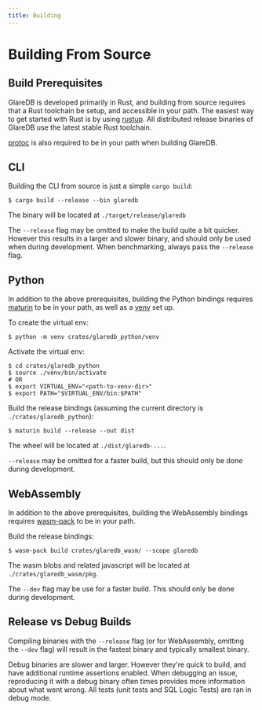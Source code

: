 ```yaml
---
title: Building
---
```


# Building From Source

## Build Prerequisites

GlareDB is developed primarily in Rust, and building from source requires that a
Rust toolchain be setup, and accessible in your path. The easiest way to get
started with Rust is by using [rustup](https://rustup.rs/). All distributed
release binaries of GlareDB use the latest stable Rust toolchain.

[protoc](https://protobuf.dev/installation/) is also required to be in your path
when building GlareDB.

## CLI

Building the CLI from source is just a simple `cargo build`:

```shell
$ cargo build --release --bin glaredb
```

The binary will be located at `./target/release/glaredb`

The `--release` flag may be omitted to make the build quite a bit quicker.
However this results in a larger and slower binary, and should only be used when
during development. When benchmarking, always pass the `--release` flag.

## Python

In addition to the above prerequisites, building the Python bindings requires
[maturin](https://github.com/PyO3/maturin) to be in your path, as well as a
[venv](https://docs.python.org/3/library/venv.html) set up.

To create the virtual env:

```shell
$ python -m venv crates/glaredb_python/venv
```

Activate the virtual env:

```shell
$ cd crates/glaredb_python
$ source ./venv/bin/activate
# OR
$ export VIRTUAL_ENV="<path-to-venv-dir>"
$ export PATH="$VIRTUAL_ENV/bin:$PATH"
```

Build the release bindings (assuming the current directory is
`./crates/glaredb_python`):

```shell
$ maturin build --release --out dist
```

The wheel will be located at `./dist/glaredb-...`.

`--release` may be omitted for a faster build, but this should only be done during
development.

## WebAssembly

In addition to the above prerequisites, building the WebAssembly bindings
requires [wasm-pack](https://github.com/rustwasm/wasm-pack) to be in your path.

Build the release bindings:

```shell
$ wasm-pack build crates/glaredb_wasm/ --scope glaredb
```

The wasm blobs and related javascript will be located at `./crates/glaredb_wasm/pkg`.

The `--dev` flag may be use for a faster build. This should only be done during
development.

## Release vs Debug Builds

Compiling binaries with the `--release` flag (or for WebAssembly, omitting the
`--dev` flag) will result in the fastest binary and typically smallest binary.

Debug binaries are slower and larger. However they're quick to build, and have
additional runtime assertions enabled. When debugging an issue, reproducing it
with a debug binary often times provides more information about what went wrong.
All tests (unit tests and SQL Logic Tests) are ran in debug mode.

